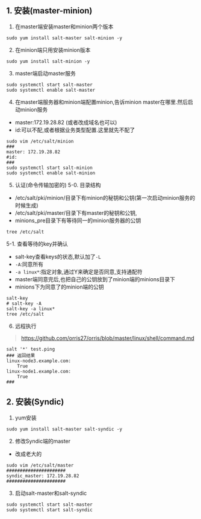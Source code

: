 ## 1. 安装(master-minion)
1. 在master端安装master和minion两个版本
```
sudo yum install salt-master salt-minion -y
```
2. 在minion端只用安装minion版本
```
sudo yum install salt-minion -y
```

3. master端启动master服务
```
sudo systemctl start salt-master
sudo systemctl enable salt-master
```
4. 在master端服务器和minion端配置minion,告诉minion master在哪里.然后启动minion服务
+ master:172.19.28.82 (或者改成域名也可以)
+ id:可以不配,或者根据业务类型配置.这里就先不配了
```
sudo vim /etc/salt/minion
###
master: 172.19.28.82
#id:
###
sudo systemctl start salt-minion
sudo systemctl enable salt-minion
```
5. 认证(命令传输加密的)
5-0. 目录结构
+ /etc/salt/pki/minion/目录下有minion的秘钥和公钥(第一次启动minion服务的时候生成)
+ /etc/salt/pki/master/目录下有master的秘钥和公钥,
+ minions_pre目录下有等待同一的minion服务器的公钥
```
tree /etc/salt
```
5-1. 查看等待的key并确认
+ salt-key查看keys的状态,默认加了`-L`
+ `-A`:同意所有
+ `-a linux*`:指定对象,通过Y来确定是否同意,支持通配符
+ master端同意完后,也把自己的公钥放到了minion端的minions目录下
+ minions下为同意了的minion端的公钥
```
salt-key
# salt-key -A
salt-key -a linux* 
tree /etc/salt
```

6. 远程执行
> https://github.com/orris27/orris/blob/master/linux/shell/command.md
```
salt '*' test.ping
### 返回结果
linux-node3.example.com:
    True
linux-node1.example.com:
    True
###
```

## 2. 安装(Syndic)
1. yum安装
```
sudo yum install salt-master salt-syndic -y
```
2. 修改Syndic端的master
+ 改成老大的
```
sudo vim /etc/salt/master
######################
syndic_master: 172.19.28.82
######################
```
3. 启动salt-master和salt-syndic
```
sudo systemctl start salt-master
sudo systemctl start salt-syndic
```


